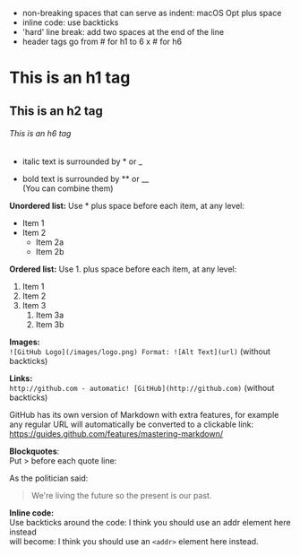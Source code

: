 * non-breaking spaces that can serve as indent: macOS Opt plus space
* inline code: use backticks
* 'hard' line break: add two spaces at the end of the line
* header tags go from # for h1 to 6 x # for h6

# This is an h1 tag
## This is an h2 tag
###### This is an h6 tag


* italic text is surrounded by * or _

* bold text is surrounded by ** or __  
(You can combine them)

**Unordered list:**
Use * plus space before each item, at any level:
* Item 1
* Item 2
  * Item 2a
  * Item 2b

**Ordered list:**
Use 1. plus space before each item, at any level:
1. Item 1
1. Item 2
1. Item 3
   1. Item 3a
   1. Item 3b

**Images:**  
`![GitHub Logo](/images/logo.png)
Format: ![Alt Text](url)`  (without backticks)

**Links:**  
`http://github.com - automatic!
[GitHub](http://github.com)`  (without backticks)

GitHub has its own version of Markdown with extra features, for example  
any regular URL will automatically be converted to a clickable link:  
https://guides.github.com/features/mastering-markdown/

**Blockquotes**:  
Put > before each quote line:

As the politician said:

> We're living the future so
> the present is our past.

**Inline code:**  
Use backticks around the code: I think you should use an addr element here instead  
will become: I think you should use an `<addr>` element here instead.

